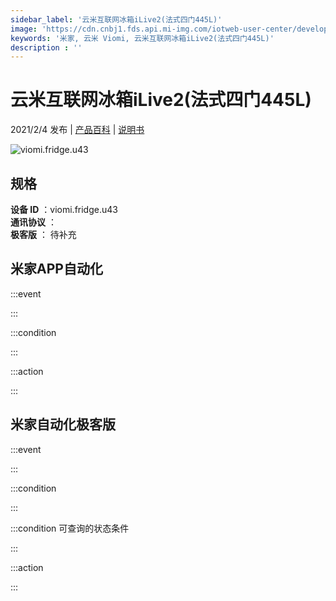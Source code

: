 ```yaml
---
sidebar_label: '云米互联网冰箱iLive2(法式四门445L)'
image: 'https://cdn.cnbj1.fds.api.mi-img.com/iotweb-user-center/developer_1679048995036dVfAauY5.png?GalaxyAccessKeyId=AKVGLQWBOVIRQ3XLEW&Expires=9223372036854775807&Signature=K29KiL3V8IUeiyQUAqBZGTmwnQ0='
keywords: '米家, 云米 Viomi, 云米互联网冰箱iLive2(法式四门445L)'
description : ''
---
```

# 云米互联网冰箱iLive2(法式四门445L)

2021/2/4 发布 | [产品百科](https://home.mi.com/webapp/content/baike/product/index.html?model=viomi.fridge.u43/) | [说明书](https://home.mi.com/views/introduction.html?model=viomi.fridge.u43&region=cn)

![viomi.fridge.u43](https://cdn.cnbj1.fds.api.mi-img.com/iotweb-user-center/developer_1679048995036dVfAauY5.png?GalaxyAccessKeyId=AKVGLQWBOVIRQ3XLEW&Expires=9223372036854775807&Signature=K29KiL3V8IUeiyQUAqBZGTmwnQ0=)

## 规格  
> 
**设备 ID** ：viomi.fridge.u43  
**通讯协议** ：  
**极客版**  ： 待补充 


## 米家APP自动化  

:::event  

:::

:::condition  

:::

:::action   

:::

## 米家自动化极客版  

:::event  

:::

:::condition  

:::

:::condition 可查询的状态条件  

:::

:::action  

:::

        
